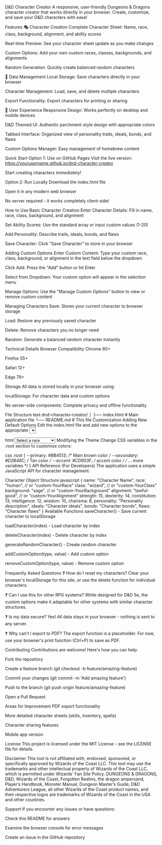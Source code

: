 D&D Character Creator
A responsive, user-friendly Dungeons & Dragons character creator that works directly in your browser. Create, customize, and save your D&D characters with ease!

Features
🎭 Character Creation
Complete Character Sheet: Name, race, class, background, alignment, and ability scores

Real-time Preview: See your character sheet update as you make changes

Custom Options: Add your own custom races, classes, backgrounds, and alignments

Random Generation: Quickly create balanced random characters

💾 Data Management
Local Storage: Save characters directly in your browser

Character Management: Load, save, and delete multiple characters

Export Functionality: Export characters for printing or sharing

🎨 User Experience
Responsive Design: Works perfectly on desktop and mobile devices

D&D Themed UI: Authentic parchment-style design with appropriate colors

Tabbed Interface: Organized view of personality traits, ideals, bonds, and flaws

Custom Options Manager: Easy management of homebrew content

Quick Start
Option 1: Use on GitHub Pages
Visit the live version: https://yourusername.github.io/dnd-character-creator

Start creating characters immediately!

Option 2: Run Locally
Download the index.html file

Open it in any modern web browser

No server required - it works completely client-side!

How to Use
Basic Character Creation
Enter Character Details: Fill in name, race, class, background, and alignment

Set Ability Scores: Use the standard array or input custom values (1-20)

Add Personality: Describe traits, ideals, bonds, and flaws

Save Character: Click "Save Character" to store in your browser

Adding Custom Options
Enter Custom Content: Type your custom race, class, background, or alignment in the text field below the dropdown

Click Add: Press the "Add" button or hit Enter

Select from Dropdown: Your custom option will appear in the selection menu

Manage Options: Use the "Manage Custom Options" button to view or remove custom content

Managing Characters
Save: Stores your current character to browser storage

Load: Restore any previously saved character

Delete: Remove characters you no longer need

Random: Generate a balanced random character instantly

Technical Details
Browser Compatibility
Chrome 60+

Firefox 55+

Safari 12+

Edge 79+

Storage
All data is stored locally in your browser using:

localStorage: For character data and custom options

No server-side components: Complete privacy and offline functionality

File Structure
text
dnd-character-creator/
│
├── index.html          # Main application file
└── README.md           # This file
Customization
Adding New Default Options
Edit the index.html file and add new options to the appropriate <select> elements:

html
<select id="race">
    <option value="">Select a race</option>
    <option value="human">Human</option>
    <!-- Add new options here -->
    <option value="your-custom-race">Your Custom Race</option>
</select>
Modifying the Theme
Change CSS variables in the :root section to customize colors:

css
:root {
    --primary: #8B4513;    /* Main brown color */
    --secondary: #D2B48C;  /* Tan color */
    --accent: #CD853F;     /* accent color */
    /* ... more variables */
}
API Reference (For Developers)
The application uses a simple JavaScript API for character management:

Character Object Structure
javascript
{
    name: "Character Name",
    race: "human", // or "custom-YourRace"
    class: "wizard", // or "custom-YourClass"
    background: "sage", // or "custom-YourBackground"
    alignment: "lawful-good", // or "custom-YourAlignment"
    strength: 15,
    dexterity: 14,
    constitution: 13,
    intelligence: 12,
    wisdom: 10,
    charisma: 8,
    personality: "Personality description",
    ideals: "Character ideals",
    bonds: "Character bonds",
    flaws: "Character flaws"
}
Available Functions
saveCharacter() - Save current character to localStorage

loadCharacter(index) - Load character by index

deleteCharacter(index) - Delete character by index

generateRandomCharacter() - Create random character

addCustomOption(type, value) - Add custom option

removeCustomOption(type, value) - Remove custom option

Frequently Asked Questions
❓ How do I reset my characters?
Clear your browser's localStorage for this site, or use the delete function for individual characters.

❓ Can I use this for other RPG systems?
While designed for D&D 5e, the custom options make it adaptable for other systems with similar character structures.

❓ Is my data secure?
Yes! All data stays in your browser - nothing is sent to any server.

❓ Why can't I export to PDF?
The export function is a placeholder. For now, use your browser's print function (Ctrl+P) to save as PDF.

Contributing
Contributions are welcome! Here's how you can help:

Fork the repository

Create a feature branch (git checkout -b feature/amazing-feature)

Commit your changes (git commit -m 'Add amazing feature')

Push to the branch (git push origin feature/amazing-feature)

Open a Pull Request

Areas for Improvement
PDF export functionality

More detailed character sheets (skills, inventory, spells)

Character sharing features

Mobile app version

License
This project is licensed under the MIT License - see the LICENSE file for details.

Disclaimer
This tool is not affiliated with, endorsed, sponsored, or specifically approved by Wizards of the Coast LLC. This tool may use the trademarks and other intellectual property of Wizards of the Coast LLC, which is permitted under Wizards' Fan Site Policy. DUNGEONS & DRAGONS, D&D, Wizards of the Coast, Forgotten Realms, the dragon ampersand, Player’s Handbook, Monster Manual, Dungeon Master’s Guide, D&D Adventurers League, all other Wizards of the Coast product names, and their respective logos are trademarks of Wizards of the Coast in the USA and other countries.

Support
If you encounter any issues or have questions:

Check this README for answers

Examine the browser console for error messages

Create an issue in the GitHub repository
